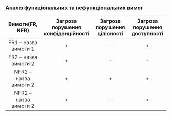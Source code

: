 ### Аналіз функціональних та нефункціональних вимог
             
| Вимоги(FR, NFR) | Загроза порушення конфіденційності | Загроза порушення цілісності | Загроза порушення доступності |
|:---------------:|:----------------------------------:|:----------------------------:|:-----------------------------:|
| FR1 – назва вимоги 1  | + | - | + | 
| FR2 – назва вимоги 2  | + | - | - |   
| NFR2 – назва вимоги 2 | + | + | + | 
| NFR2 – назва вимоги 2 | + | - | + |
